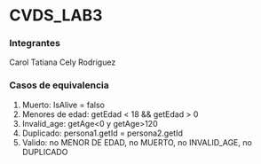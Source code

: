 # CVDS_LAB3

### Integrantes 
Carol Tatiana Cely Rodriguez


### Casos de equivalencia 
1. Muerto:  IsAlive = falso
2. Menores de edad: getEdad < 18 && getEdad > 0
3. Invalid_age: getAge<0 y getAge>120
4. Duplicado: persona1.getId = persona2.getId
5. Valido: no MENOR DE EDAD, no MUERTO, no INVALID_AGE, no DUPLICADO
